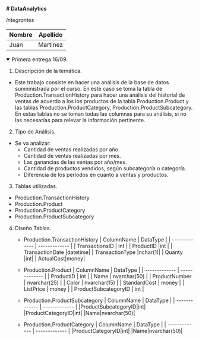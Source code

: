 **# DataAnalytics**

_Integrantes_


| Nombre  | Apellido |
| ------------- | ------------- |
| Juan  | Martinez |

<details open>
<summary>Primera entrega 16/09.</summary>
<p>

1. Descripción de la temática.
  - Este trabajo consiste en hacer una análisis de la base de datos sumninistrada por el curso. 
  En este caso se toma la tabla de Production.TransactionHistory para hacer una análisis del historial de ventas de acuerdo a los los productos de la tabla Production.Product y las tablas Production.ProductCategory, Production.ProductSubcategory.
  En estas tablas no se toman todas las columnas para su análisis, si no las necesarías para relevar la información pertinente.
    
2. Tipo de Análisis.
  - Se va analizar:
    - Cantidad de ventas realizadas por año.
    - Cantidad de ventas realizadas por mes. 
    - Las ganancias de las ventas por año/mes.     
    - Cantidad de productos vendidos, según subcategoría o categoría.
    - Diferencia de los periodos en cuanto a ventas y productos.
    
3. Tablas utilizadas.
  - Production.TransactionHistory
  - Production.Product
  - Production.ProductCategory
  - Production.ProductSubcategory

4. Diseño Tablas.
   - Production.TransactionHistory
        | ColumnName  | DataType |
        | ------------- | ------------- |
        | TransactionsID | int |
        | ProductID      |int  |
        | TransactionDate |datetime|
        |  TransactionType   |nchar(1)|
        |  Quanty   |int|
        |  ActualCost|money|
        
   - Production.Product
        | ColumnName | DataType |
        | ------------- | ------------- |
        |  ProductID | int |
        |  Name | nvarchar(50) |
        |  ProductNumber | nvarchar(25) |
        |  Color | nvarchar(15) |
        |  StandardCost | money |
        |  ListPrice | money |
        |  ProductSubcategoryID | int |

    - Production.ProductSubcategory
        | ColumnName  | DataType |
        | ------------- | ------------- |
        |ProductSubcategoryID|int|
        |ProductCategoryID|int|
        |Name|nvarchar(50)|
    - Production.ProductCategory
        | ColumnName  | DataType |
        | ------------- | ------------- |
        |ProductCategoryID|int|
        |Name|nvarchar(50)|


</p>
</details>






 
 
